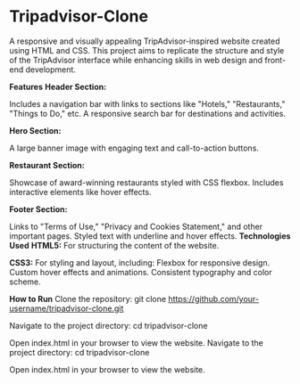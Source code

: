 # Tripadvisor-Clone

A responsive and visually appealing TripAdvisor-inspired website created using HTML and CSS. This project aims to replicate the structure and style of the TripAdvisor interface while enhancing skills in web design and front-end development.

**Features**
**Header Section:**

Includes a navigation bar with links to sections like "Hotels," "Restaurants," "Things to Do," etc.
A responsive search bar for destinations and activities.

**Hero Section:**

A large banner image with engaging text and call-to-action buttons.

**Restaurant Section:**

Showcase of award-winning restaurants styled with CSS flexbox.
Includes interactive elements like hover effects.

**Footer Section:**

Links to "Terms of Use," "Privacy and Cookies Statement," and other important pages.
Styled text with underline and hover effects.
**Technologies Used**
**HTML5:** For structuring the content of the website.

**CSS3:** For styling and layout, including:
Flexbox for responsive design.
Custom hover effects and animations.
Consistent typography and color scheme.

**How to Run**
Clone the repository:
git clone https://github.com/your-username/tripadvisor-clone.git

Navigate to the project directory:
cd tripadvisor-clone

Open index.html in your browser to view the website.
Navigate to the project directory:
cd tripadvisor-clone

Open index.html in your browser to view the website.
